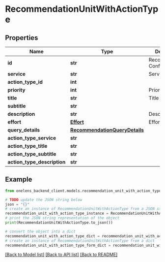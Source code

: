 # RecommendationUnitWithActionType


## Properties

Name | Type | Description | Notes
------------ | ------------- | ------------- | -------------
**id** | **str** | Recommendation Config ID | 
**service** | **str** | Service AWS etc. | 
**action_type_id** | **int** |  | [optional] 
**priority** | **int** | Priority | 
**title** | **str** | Title | 
**subtitle** | **str** |  | [optional] 
**description** | **str** | Description | 
**effort** | [**Effort**](Effort.md) | Effort | 
**query_details** | [**RecommendationQueryDetails**](RecommendationQueryDetails.md) |  | 
**action_type_service** | **str** |  | [optional] 
**action_type_title** | **str** |  | [optional] 
**action_type_subtitle** | **str** |  | [optional] 
**action_type_description** | **str** |  | [optional] 

## Example

```python
from onelens_backend_client.models.recommendation_unit_with_action_type import RecommendationUnitWithActionType

# TODO update the JSON string below
json = "{}"
# create an instance of RecommendationUnitWithActionType from a JSON string
recommendation_unit_with_action_type_instance = RecommendationUnitWithActionType.from_json(json)
# print the JSON string representation of the object
print(RecommendationUnitWithActionType.to_json())

# convert the object into a dict
recommendation_unit_with_action_type_dict = recommendation_unit_with_action_type_instance.to_dict()
# create an instance of RecommendationUnitWithActionType from a dict
recommendation_unit_with_action_type_form_dict = recommendation_unit_with_action_type.from_dict(recommendation_unit_with_action_type_dict)
```
[[Back to Model list]](../README.md#documentation-for-models) [[Back to API list]](../README.md#documentation-for-api-endpoints) [[Back to README]](../README.md)


